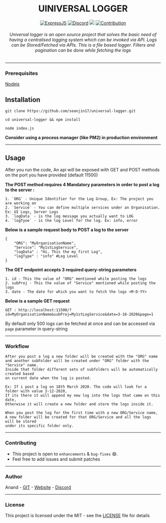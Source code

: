 

<h1 align="center">UINIVERSAL LOGGER</h1>

<div align="center">

[![ExpressJS](https://img.shields.io/badge/ExpressJS-black.svg?style=for-the-badge)](https://expressjs.com)
[![Discord](https://img.shields.io/badge/discord-chat-green.svg?style=for-the-badge)](https://discord.gg/5mwNujH)
[![](https://img.shields.io/badge/LICENSE-MIT-orange.svg?style=for-the-badge)](./LICENSE)
[![Contribution](https://img.shields.io/badge/contribute-green.svg?style=for-the-badge)](https://github.com/seanjin17/universal-logger/pulls)


<h6>Universal logger is an open source project that solves the basic need of having a centralised logging system which can be invoked via API. Logs can be Stored/Fetched via APIs. This is a file based logger. Filters and pagination can be done while fetching the logs</h6>
</div>

------------------------------------------
### Prerequisites
[Nodejs](https://nodejs.org/en)

## Installation
`git clone https://github.com/seanjin17/universal-logger.git`

`cd universal-logger && npm install`

`node index.js`

**Consider using a process manager (like PM2) in production environment**

------------------------------------------
## Usage
After you run the code, An api will be exposed with GET and POST methods on the port you have provided (default 11500)

**The POST method requires 4 Mandatory parameters in order to post a log to the server :**

```
1. `ORG` - Unique Identifier for the Log Group, Ex: The project you are working on
2. `Service` - You can define multiple services under an Organisation. Ex: UI Logs, Server Logs
3. `logData` - is the log message you actually want to LOG
4. `logTyoe` - is the log Level for the log. Ex: info, error
```

**Below is a sample request body to POST a log to the server**

```
{ 
	"ORG": "MyOrganisationName", 
	"Service": "My1stLogService", 
	"logData" : "Hi, This the my first Log", 
	"logType" : "info" #Log Level 
}
```

**The GET endpoint accepts 3 required query-string parameters**

```
1. id - This the value of "ORG" mentioned while posting the logs
2. subProj - This the value of "Service" mentioned while posting the logs
3. date - The date for which you want to fetch the logs <M-D-YY>
```

**Below is a sample GET request**

```
GET : http://localhost:11500/?id=MyOrganisationName&subProj=My1stLogService&date=3-18-2020&page=1
```


By default only 500 logs can be fetched at once and can be accessed via `page` parameter in query-string


------------------------------------------
### Workflow

```
After you post a log a new folder will be created with the "ORG" name 
and another subFolder will be created under "ORG" folder with the "Service" name. 
Inside that folder different sets of subfolders will be automatically created based 
on current date when the log is posted.

Ex: If i post a log on 18th March 2020. The code will look for a folder with value 3-12-2020, 
If its there it will append my new log into the logs that came on this date, 
Otherwise it will create a new folder and store the logs inside it.

When you post the log for the first time with a new ORG/Service name, 
A new folder will be created for that ORG/Service and all the logs will be stored 
under its specific folder only.
```

------------------------------------------
### Contributing

 * This project is open to `enhancements` & `bug-fixes` :smile:.
 * Feel free to add issues and submit patches

------------------------------------------
### Author
Anand - [GIT](https://github.com/seanjin17) - [Website](https://my.anandks.com) - [Discord](https://discord.gg/5mwNujH)

------------------------------------------
### License
This project is licensed under the MIT - see the [LICENSE](./LICENSE) file for details

